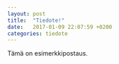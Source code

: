 ```yaml
---
layout: post
title:  "Tiedote!"
date:   2017-01-09 22:07:59 +0200
categories: tiedote
---
```

Tämä on esimerkkipostaus.
